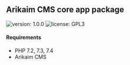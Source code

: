 ## Arikaim CMS core app package
![version: 1.0.0](https://img.shields.io/github/release/arikaim/core-app.svg)
![license: GPL3](https://img.shields.io/badge/License-GPLv3-blue.svg)
     
#### Requirements 
  * PHP 7.2, 7.3, 7.4
  * Arikaim CMS
